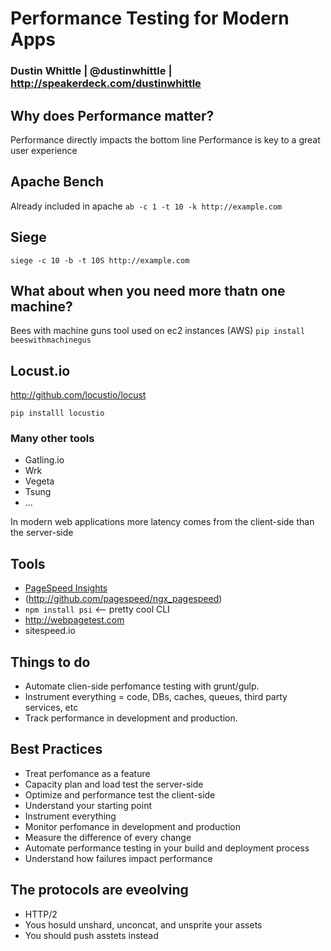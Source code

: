 # Performance Testing for Modern Apps
### Dustin Whittle | @dustinwhittle | http://speakerdeck.com/dustinwhittle

## Why does Performance matter?
Performance directly impacts the bottom line
Performance is key to a great user experience

## Apache Bench
Already included in apache
`ab -c 1 -t 10 -k http://example.com` 

## Siege
`siege -c 10 -b -t 10S http://example.com`

## What about when you need more thatn one machine?
Bees with machine guns tool used on ec2 instances (AWS)
`pip install beeswithmachinegus`

## Locust.io
http://github.com/locustio/locust 

`pip installl locustio`

### Many other tools
- Gatling.io
- Wrk
- Vegeta
- Tsung
- ...

In modern web applications more latency comes from the client-side than the server-side

## Tools
- [PageSpeed Insights](http://google.com/pagespeed)
- (http://github.com/pagespeed/ngx_pagespeed)
- `npm install psi` <-- pretty cool CLI 
- http://webpagetest.com
- sitespeed.io

## Things to do

- Automate clien-side perfomance testing with grunt/gulp. 
- Instrument everything = code, DBs, caches, queues, third party services, etc
- Track performance in development and production.

## Best Practices
- Treat perfomance as a feature
- Capacity plan and load test the server-side
- Optimize and performance test the client-side
- Understand your starting point
- Instrument everything
- Monitor perfomance in development and production
- Measure the difference of every change
- Automate performance testing in your build and deployment process
- Understand how failures impact performance

## The protocols are eveolving
- HTTP/2
- 	Yous hosuld unshard, unconcat, and unsprite your assets
-  You should push asstets instead
